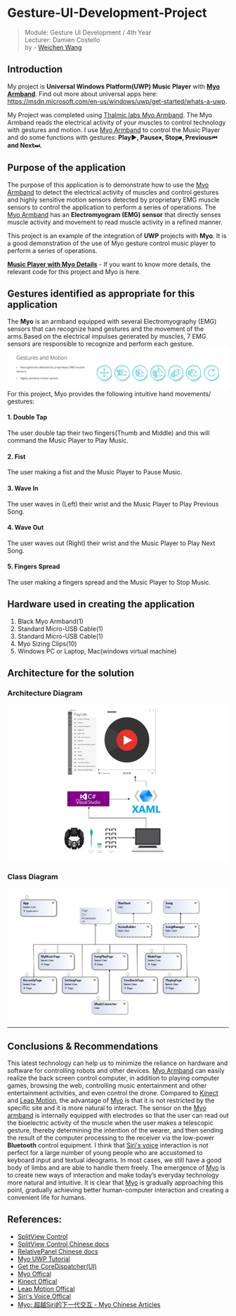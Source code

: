 # Gesture-UI-Development-Project
> Module: Gesture UI Development / 4th Year     
> Lecturer: Damien Costello     
> by - [Weichen Wang](https://w326004741.github.io/)

## Introduction
My project is **Universal Windows Platform(UWP) Music Player** with **[Myo Armband](https://www.myo.com/)**. Find out more about universal apps here: https://msdn.microsoft.com/en-us/windows/uwp/get-started/whats-a-uwp. 

My Project was completed using [Thalmic labs Myo Armband](https://www.myo.com/). The Myo Armband reads the electrical activity of your muscles to control technology with gestures and motion. I use [Myo Armband](https://www.myo.com/) to control the Music Player and do some functions with gestures: **Play▶️, Pause⏸, Stop⏹, Previous⏮ and Next⏭.**


## Purpose of the application
The purpose of this application is to demonstrate how to use the [Myo Armband](https://www.myo.com/) to detect the electrical activity of muscles and control gestures and highly sensitive motion sensors detected by proprietary EMG muscle sensors to control the application to perform a series of operations. The [Myo Armband](https://www.myo.com/) has an **Electromyogram (EMG) sensor** that directly senses muscle activity and movement to read muscle activity in a refined manner.

This project is an example of the integration of **UWP** projects with **Myo**. It is a good demonstration of the use of Myo gesture control music player to perform a series of operations. 

**[Music Player with Myo Details](https://github.com/w326004741/Gesture-UI-Development-Project/wiki/Music-Player-with-Myo)** - If you want to know more details, the relevant code for this project and Myo is here.

## Gestures identified as appropriate for this application
The **Myo** is an armband equipped with several Electromyography (EMG) sensors that can recognize hand gestures and the movement of the arms.Based on the electrical impulses generated by muscles, 7 EMG sensors are responsible to recognize and perform each gesture. ![image](https://github.com/w326004741/Gesture-UI-Development-Project/blob/master/image/3031521800414_.pic.jpg)
For this project, Myo provides the following intuitive hand movements/ gestures:

#### 1. Double Tap 

The user double tap their two fingers(Thumb and Middle) and this will command the Music Player to Play Music.
#### 2. Fist

The user making a fist and the Music Player to Pause Music.
#### 3. Wave In

The user waves in (Left) their wrist and the Music Player to Play Previous Song.
#### 4. Wave Out

The user waves out (Right) their wrist and the Music Player to Play Next Song.
#### 5. Fingers Spread

The user making a fingers spread and the Music Player to Stop Music.
## Hardware used in creating the application
1. Black Myo Armband(1)
2. Standard Micro-USB Cable(1)
3. Standard Micro-USB Cable(1)
4. Myo Sizing Clips(10)
5. Windows PC or Laptop, Mac(windows virtual machine)
## Architecture for the solution
### Architecture Diagram
![image](https://github.com/w326004741/Gesture-UI-Development-Project/blob/master/image/3151521984700_.pic.jpg)
### Class Diagram
![image](https://github.com/w326004741/Gesture-UI-Development-Project/blob/master/image/ClassDiagram.jpg)

*****
## Conclusions & Recommendations
This latest technology can help us to minimize the reliance on hardware and software for controlling robots and other devices. [Myo Armband](https://www.myo.com/) can easily realize the back screen control computer, in addition to playing computer games, browsing the web, controlling music entertainment and other entertainment activities, and even control the drone. Compared to [Kinect](https://www.xbox.com/en-US/xbox-one/accessories/kinect) and [Leap Motion](https://www.leapmotion.com/?lang=en), the advantage of [Myo](https://www.myo.com/) is that it is not restricted by the specific site and it is more natural to interact. The sensor on the [Myo armband](https://www.myo.com/) is internally equipped with electrodes so that the user can read out the bioelectric activity of the muscle when the user makes a telescopic gesture, thereby determining the intention of the wearer, and then sending the result of the computer processing to the receiver via the low-power **Bluetooth** control equipment. I think that [Siri's voice](https://www.apple.com/ios/siri/) interaction is not perfect for a large number of young people who are accustomed to keyboard input and textual ideograms. In most cases, we still have a good body of limbs and are able to handle them freely. The emergence of [Myo](https://www.myo.com/) is to create new ways of interaction and make today’s everyday technology more natural and intuitive. It is clear that [Myo](https://www.myo.com/) is gradually approaching this point, gradually achieving better human-computer interaction and creating a convenient life for humans.



## References:
- [SplitView Control](https://docs.microsoft.com/en-us/windows/uwp/design/controls-and-patterns/split-view)   
- [SplitView Control Chinese docs](http://lib.csdn.net/article/csharp/32756)
- [RelativePanel Chinese docs](https://www.jianshu.com/p/338d9046a872)
- [Myo UWP Tutorial](https://elbruno.com/2016/08/02/myo-windows-10-uwp-apps-myo-and-visual-studio-2015/)
- [Get the CoreDispatcher(UI)](https://stackoverflow.com/questions/16477190/correct-way-to-get-the-coredispatcher-in-a-windows-store-app)
- [Myo Offical](https://www.myo.com/)
- [Kinect Offical](https://www.xbox.com/en-US/xbox-one/accessories/kinect)
- [Leap Motion Offical](https://www.leapmotion.com/?lang=en)
- [Siri's Voice Offical](https://www.apple.com/ios/siri/)
- [Myo: 超越Siri的下一代交互 - Myo Chinese Articles](https://www.jianshu.com/p/2b10742d9639)
